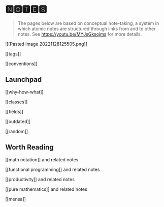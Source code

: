 # 🅽🅾🆃🅴🆂

> The pages below are based on conceptual note-taking, a system in
> which atomic notes are structured through links from and to other
> notes. See <https://youtu.be/MYJsGksojms> for more details.

![[Pasted image 20221128125505.png]]

[[tags]]

[[conventions]]

## Launchpad

[[why-how-what]]

[[classes]]

[[fields]]

[[outdated]]

[[random]]

## Worth Reading

[[math notation]] and related notes

[[functional programming]] and related notes

[[productivity]] and related notes

[[pure mathematics]] and related notes

[[mensa]]
